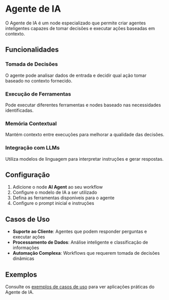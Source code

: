 # Agente de IA

O Agente de IA é um node especializado que permite criar agentes inteligentes capazes de tomar decisões e executar ações baseadas em contexto.

## Funcionalidades

### Tomada de Decisões
O agente pode analisar dados de entrada e decidir qual ação tomar baseado no contexto fornecido.

### Execução de Ferramentas
Pode executar diferentes ferramentas e nodes baseado nas necessidades identificadas.

### Memória Contextual
Mantém contexto entre execuções para melhorar a qualidade das decisões.

### Integração com LLMs
Utiliza modelos de linguagem para interpretar instruções e gerar respostas.

## Configuração

1. Adicione o node **AI Agent** ao seu workflow
2. Configure o modelo de IA a ser utilizado
3. Defina as ferramentas disponíveis para o agente
4. Configure o prompt inicial e instruções

## Casos de Uso

- **Suporte ao Cliente**: Agentes que podem responder perguntas e executar ações
- **Processamento de Dados**: Análise inteligente e classificação de informações
- **Automação Complexa**: Workflows que requerem tomada de decisões dinâmicas

## Exemplos

Consulte os [exemplos de casos de uso](/advanced-ai/exemplos-casos/) para ver aplicações práticas do Agente de IA. 